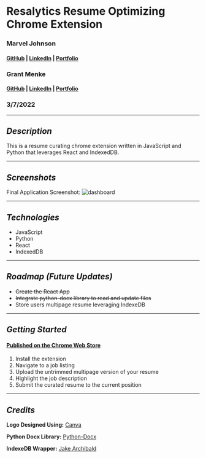 # **Resalytics Resume Optimizing Chrome Extension**

### Marvel Johnson

#### [GitHub](https://github.com/MarvJohnson) | [LinkedIn](https://www.linkedin.com/in/marvel-johnson/) | [Portfolio](https://marveljohnson.surge.sh/)

### Grant Menke

#### [GitHub](https://github.com/gmenke54) | [LinkedIn](https://www.linkedin.com/in/grant-menke-b81490223/) | [Portfolio](https://grantmenke.com/)

### 3/7/2022

---

## **_Description_**

This is a resume curating chrome extension written in JavaScript and Python that leverages React and IndexedDB.

---

## **_Screenshots_**

Final Application Screenshot:
![**dashboard**](resources/dashboard.png)

---

## **_Technologies_**

- JavaScript
- Python
- React
- IndexedDB

---

## **_Roadmap (Future Updates)_**

- ~~Create the React App~~
- ~~Integrate python-docx library to read and update files~~
- Store users multipage resume leveraging IndexeDB

---

## **_Getting Started_**

#### [Published on the Chrome Web Store](myketopal.surge.sh/)

1. Install the extension
2. Navigate to a job listing
3. Upload the untrimmed multipage version of your resume
4. Highlight the job description
5. Submit the curated resume to the current position

---

## **_Credits_**

**Logo Designed Using:** [Canva](https://www.canva.com/)

**Python Docx Library:** [Python-Docx](https://pypi.org/project/python-docx/)

**IndexeDB Wrapper:** [Jake Archibald](https://github.com/jakearchibald/idb#directly-in-a-browser)
